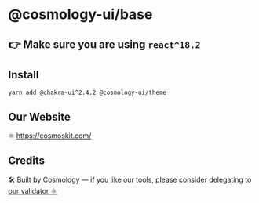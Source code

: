# @cosmology-ui/base

## 👉 Make sure you are using `react^18.2`

## Install

```
yarn add @chakra-ui^2.4.2 @cosmology-ui/theme
```

## Our Website

⚛️ https://cosmoskit.com/

## Credits

🛠 Built by Cosmology — if you like our tools, please consider delegating to [our validator ⚛️](https://cosmology.tech/validator)
